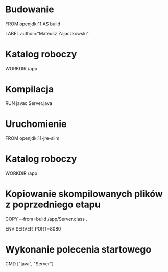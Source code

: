 # Budowanie
FROM openjdk:11 AS build

LABEL author="Mateusz Zajaczkowski"

# Katalog roboczy
WORKDIR /app

# Kompilacja
RUN javac Server.java

# Uruchomienie
FROM openjdk:11-jre-slim

# Katalog roboczy
WORKDIR /app

# Kopiowanie skompilowanych plików z poprzedniego etapu
COPY --from=build /app/Server.class .

ENV SERVER_PORT=8080

# Wykonanie polecenia startowego
CMD ["java", "Server"]